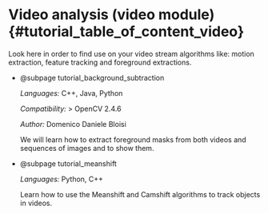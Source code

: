 Video analysis (video module) {#tutorial_table_of_content_video}
=============================

Look here in order to find use on your video stream algorithms like: motion extraction, feature
tracking and foreground extractions.

-   @subpage tutorial_background_subtraction

    *Languages:* C++, Java, Python

    *Compatibility:* \> OpenCV 2.4.6

    *Author:* Domenico Daniele Bloisi

    We will learn how to extract foreground masks from both videos and sequences of images and
    to show them.

-   @subpage tutorial_meanshift

    *Languages:* Python, C++

    Learn how to use the Meanshift and Camshift algorithms to track objects in videos.
